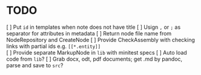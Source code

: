 # TODO

[ ] Put `id` in templates when note does not have title
[ ] Usign `,` or `;` as separator for attributes in metadata
[ ] Return node file name from NodeRepository and CreateNode
[ ] Provide CheckAssembly with checking links with partial ids e.g. `[[*.entity]]`   
[ ] Provide separate MarkupNode in `lib` with minitest specs
[ ] Auto load code from `lib`?
[ ] Grab docx, odt, pdf documents; get .md by pandoc, parse and save to `src`?
